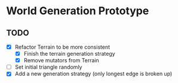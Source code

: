 # World Generation Prototype

## TODO

- [X] Refactor Terrain to be more consistent
  - [X] Finish the terrain generation strategy
  - [X] Remove mutators from Terrain
- [ ] Set initial triangle randomly
- [X] Add a new generation strategy (only longest edge is broken up)
